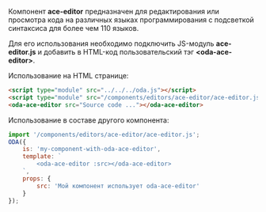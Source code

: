 Компонент **ace-editor** предназначен для редактирования или просмотра кода на различных языках программирования c подсветкой синтаксиса для более чем 110 языков.

Для его использования необходимо подключить JS-модуль **ace-editor.js** и добавить в HTML-код пользовательский тэг **\<oda-ace-editor>**.

Использование на HTML странице:

```html _run_line_edit_loadoda_[page-with-oda-ace-editor.html]_h=54_
<script type="module" src="../../../oda.js"></script>
<script type="module" src="/components/editors/ace-editor/ace-editor.js"></script>
<oda-ace-editor src="Source code ..."></oda-ace-editor>
```

Использование в составе другого компонента:

```javascript _run_line_edit_loadoda_[my-component-with-oda-ace-editor.js]_h=54_
import '/components/editors/ace-editor/ace-editor.js';
ODA({
    is: 'my-component-with-oda-ace-editor',
    template: `
        <oda-ace-editor :src></oda-ace-editor>
    `,
    props: {
        src: 'Мой компонент использует oda-ace-editor'
    }
});
```

